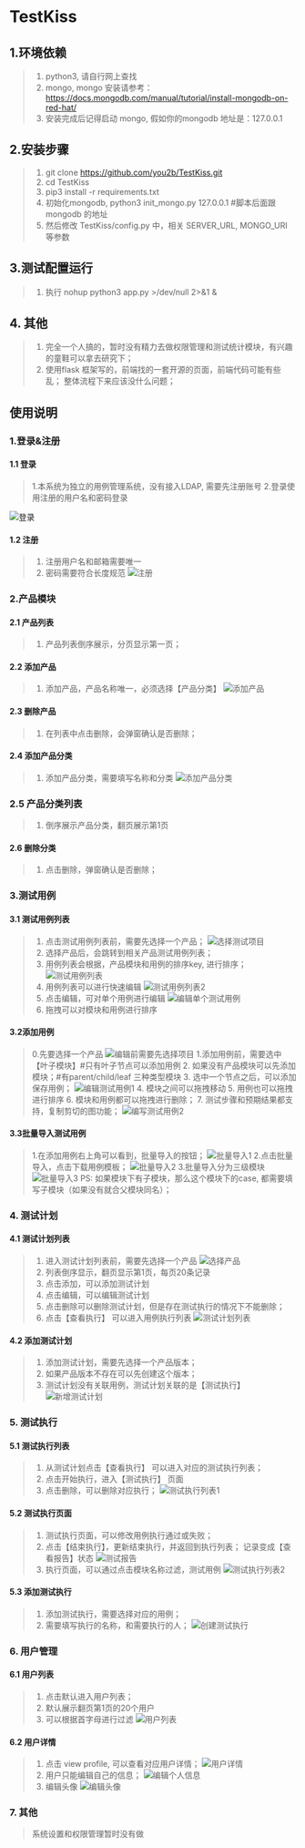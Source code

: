 # TestKiss

## 1.环境依赖
> 1. python3, 请自行网上查找
> 2. mongo, mongo 安装请参考：https://docs.mongodb.com/manual/tutorial/install-mongodb-on-red-hat/
> 3. 安装完成后记得启动 mongo, 假如你的mongodb 地址是：127.0.0.1

## 2.安装步骤
> 1. git clone https://github.com/you2b/TestKiss.git
> 2. cd TestKiss
> 3. pip3 install -r requirements.txt
> 4. 初始化mongodb, python3 init_mongo.py 127.0.0.1 #脚本后面跟mongodb 的地址
> 5. 然后修改 TestKiss/config.py 中，相关 SERVER_URL, MONGO_URI 等参数

## 3.测试配置运行
> 1. 执行 nohup python3 app.py >/dev/null 2>&1 &

## 4. 其他
> 1. 完全一个人搞的，暂时没有精力去做权限管理和测试统计模块，有兴趣的童鞋可以拿去研究下；
> 2. 使用flask 框架写的，前端找的一套开源的页面，前端代码可能有些乱；
整体流程下来应该没什么问题；


## 使用说明
### 1.登录&注册
#### 1.1 登录
> 1.本系统为独立的用例管理系统，没有接入LDAP, 需要先注册账号
> 2.登录使用注册的用户名和密码登录

![登录](https://github.com/you2b/TestKiss/blob/master/SamplePicture/%E7%99%BB%E5%BD%95.jpeg)

#### 1.2 注册
> 1. 注册用户名和邮箱需要唯一
> 2. 密码需要符合长度规范
![注册](https://github.com/you2b/TestKiss/blob/master/SamplePicture/%E6%B3%A8%E5%86%8C.jpeg)

### 2.产品模块
#### 2.1 产品列表
> 1. 产品列表倒序展示，分页显示第一页；

#### 2.2 添加产品
> 1. 添加产品，产品名称唯一，必须选择【产品分类】
![添加产品](https://github.com/you2b/TestKiss/blob/master/SamplePicture/%E6%B7%BB%E5%8A%A0%E4%BA%A7%E5%93%81(%E9%A1%B9%E7%9B%AE).png)
#### 2.3 删除产品
> 1. 在列表中点击删除，会弹窗确认是否删除；

#### 2.4 添加产品分类
> 1. 添加产品分类，需要填写名称和分类
![添加产品分类](https://github.com/you2b/TestKiss/blob/master/SamplePicture/%E6%B7%BB%E5%8A%A0%E4%BA%A7%E5%93%81%E5%88%86%E7%B1%BB.png)

### 2.5 产品分类列表
> 1. 倒序展示产品分类，翻页展示第1页

#### 2.6 删除分类
> 1. 点击删除，弹窗确认是否删除；

### 3.测试用例
#### 3.1 测试用例列表
> 1. 点击测试用例列表前，需要先选择一个产品；
![选择测试项目](https://github.com/you2b/TestKiss/blob/master/SamplePicture/%E7%BC%96%E5%86%99%E7%94%A8%E4%BE%8B-%E9%80%89%E6%8B%A9%E9%A1%B9%E7%9B%AE.png)
> 2. 选择产品后，会跳转到相关产品测试用例列表；
> 3. 用例列表会根据，产品模块和用例的排序key, 进行排序；
![测试用例列表](https://github.com/you2b/TestKiss/blob/master/SamplePicture/%E6%B5%8B%E8%AF%95%E7%94%A8%E4%BE%8B%E5%88%97%E8%A1%A8.png)
> 4. 用例列表可以进行快速编辑
![测试用例列表2](https://github.com/you2b/TestKiss/blob/master/SamplePicture/%E6%B5%8B%E8%AF%95%E7%94%A8%E4%BE%8B%E5%88%97%E8%A1%A82.png)
> 5. 点击编辑，可对单个用例进行编辑
![编辑单个测试用例](https://github.com/you2b/TestKiss/blob/master/SamplePicture/%E6%9B%B4%E6%96%B0%E5%8D%95%E4%B8%AA%E6%B5%8B%E8%AF%95%E7%94%A8%E4%BE%8B.png)
> 6. 拖拽可以对模块和用例进行排序

#### 3.2添加用例
> 0.先要选择一个产品
![编辑前需要先选择项目](https://github.com/you2b/TestKiss/blob/master/SamplePicture/%E7%BC%96%E5%86%99%E7%94%A8%E4%BE%8B-%E9%80%89%E6%8B%A9%E9%A1%B9%E7%9B%AE.png)
> 1.添加用例前，需要选中【叶子模块】#只有叶子节点可以添加用例
> 2. 如果没有产品模块可以先添加模块；#有parent/child/leaf 三种类型模块
> 3. 选中一个节点之后，可以添加保存用例；
![编辑测试用例1](https://github.com/you2b/TestKiss/blob/master/SamplePicture/%E7%BC%96%E5%86%99case%E6%AD%A5%E9%AA%A41.png)
> 4. 模块之间可以拖拽移动
> 5. 用例也可以拖拽进行排序
> 6. 模块和用例都可以拖拽进行删除；
> 7. 测试步骤和预期结果都支持，复制剪切的图功能；
![编写测试用例2](https://github.com/you2b/TestKiss/blob/master/SamplePicture/%E7%BC%96%E5%86%99case%E6%AD%A5%E9%AA%A42.png)


#### 3.3批量导入测试用例
> 1.在添加用例右上角可以看到，批量导入的按钮；
![批量导入1](https://github.com/you2b/TestKiss/blob/master/SamplePicture/%E6%89%B9%E9%87%8F%E5%AF%BC%E5%85%A51.png)
> 2.点击批量导入，点击下载用例模板；
![批量导入2](https://github.com/you2b/TestKiss/blob/master/SamplePicture/%E6%89%B9%E9%87%8F%E5%AF%BC%E5%85%A52.png)
> 3.批量导入分为三级模块
![批量导入3](https://github.com/you2b/TestKiss/blob/master/SamplePicture/%E6%89%B9%E9%87%8F%E5%AF%BC%E5%85%A53.png)
PS: 如果模块下有子模块，那么这个模块下的case, 都需要填写子模块（如果没有就合父模块同名）；

### 4. 测试计划
#### 4.1 测试计划列表
> 1. 进入测试计划列表前，需要先选择一个产品
![选择产品](https://github.com/you2b/TestKiss/blob/master/SamplePicture/%E6%B5%8B%E8%AF%95%E8%AE%A1%E5%88%92-%E9%80%89%E6%8B%A9%E4%BA%A7%E5%93%81.png)
> 2. 列表倒序显示，翻页显示第1页，每页20条记录
> 3. 点击添加，可以添加测试计划
> 4. 点击编辑，可以编辑测试计划
> 5. 点击删除可以删除测试计划，但是存在测试执行的情况下不能删除；
> 6. 点击【查看执行】 可以进入用例执行列表
![测试计划列表](https://github.com/you2b/TestKiss/blob/master/SamplePicture/%E6%B5%8B%E8%AF%95%E8%AE%A1%E5%88%92%E5%88%97%E8%A1%A8.png)

#### 4.2 添加测试计划
> 1. 添加测试计划，需要先选择一个产品版本；
> 2. 如果产品版本不存在可以先创建这个版本；
> 3. 测试计划没有关联用例，测试计划关联的是【测试执行】
![新增测试计划](https://github.com/you2b/TestKiss/blob/master/SamplePicture/%E6%96%B0%E5%A2%9E%E6%B5%8B%E8%AF%95%E8%AE%A1%E5%88%92.png)


### 5. 测试执行
#### 5.1 测试执行列表
> 1. 从测试计划点击【查看执行】 可以进入对应的测试执行列表；
> 2. 点击开始执行，进入【测试执行】 页面
> 3. 点击删除，可以删除对应执行；
![测试执行列表1](https://github.com/you2b/TestKiss/blob/master/SamplePicture/%E6%B5%8B%E8%AF%95%E6%89%A7%E8%A1%8C%E5%88%97%E8%A1%A8.png)
#### 5.2 测试执行页面
> 1. 测试执行页面，可以修改用例执行通过或失败；
> 2. 点击【结束执行】，更新结束执行，并返回到执行列表； 记录变成【查看报告】状态
![测试报告](https://github.com/you2b/TestKiss/blob/master/SamplePicture/%E6%B5%8B%E8%AF%95%E6%8A%A5%E5%91%8A.png)
> 3. 执行页面，可以通过点击模块名称过滤，测试用例
![测试执行列表2](https://github.com/you2b/TestKiss/blob/master/SamplePicture/%E6%B5%8B%E8%AF%95%E6%89%A7%E8%A1%8C%E5%88%97%E8%A1%A82.png)

#### 5.3 添加测试执行
> 1. 添加测试执行，需要选择对应的用例；
> 2. 需要填写执行的名称，和需要执行的人；
![创建测试执行](https://github.com/you2b/TestKiss/blob/master/SamplePicture/%E5%88%9B%E5%BB%BA%E6%B5%8B%E8%AF%95%E6%89%A7%E8%A1%8C.png)

### 6. 用户管理
#### 6.1 用户列表
> 1. 点击默认进入用户列表；
> 2. 默认展示翻页第1页的20个用户
> 3. 可以根据首字母进行过滤
![用户列表](https://github.com/you2b/TestKiss/blob/master/SamplePicture/%E7%94%A8%E6%88%B7%E5%88%97%E8%A1%A8.png)

#### 6.2 用户详情
> 1. 点击 view profile, 可以查看对应用户详情；
![用户详情](https://github.com/you2b/TestKiss/blob/master/SamplePicture/%E7%94%A8%E6%88%B7%E8%AF%A6%E6%83%85.png)
> 2. 用户只能编辑自己的信息；
![编辑个人信息](https://github.com/you2b/TestKiss/blob/master/SamplePicture/%E7%BC%96%E8%BE%91%E4%B8%AA%E4%BA%BA%E4%BF%A1%E6%81%AF.png)
> 3. 编辑头像
![编辑头像](https://github.com/you2b/TestKiss/blob/master/SamplePicture/%E7%BC%96%E8%BE%91%E7%94%A8%E6%88%B7%E5%A4%B4%E5%83%8F.png)

### 7. 其他
> 系统设置和权限管理暂时没有做
